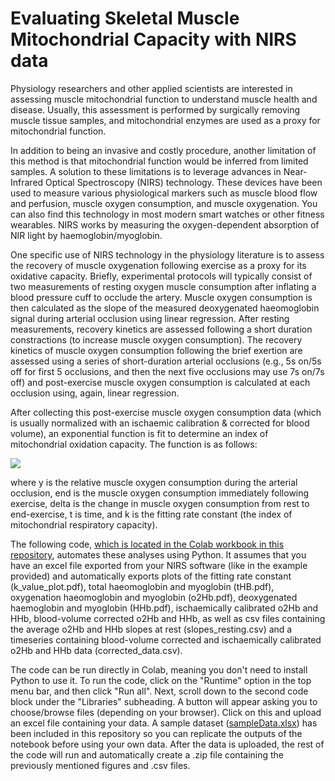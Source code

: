 # Evaluating Skeletal Muscle Mitochondrial Capacity with NIRS data

Physiology researchers and other applied scientists are interested in assessing muscle mitochondrial function to understand muscle health and disease. Usually, this assessment is performed by surgically removing muscle tissue samples, and mitochondrial enzymes are used as a proxy for mitochondrial function.

In addition to being an invasive and costly procedure, another limitation of this method is that mitochondrial function would be inferred from limited samples. A solution to these limitations is to leverage advances in Near-Infrared Optical Spectroscopy (NIRS) technology. These devices have been used to measure various physiological markers such as muscle blood flow and perfusion, muscle oxygen consumption, and muscle oxygenation. You can also find this technology in most modern smart watches or other fitness wearables. NIRS works by measuring the oxygen-dependent absorption of NIR light by haemoglobin/myoglobin.

One specific use of NIRS technology in the physiology literature is to assess the recovery of muscle oxygenation following exercise as a proxy for its oxidative capacity. Briefly, experimental protocols will typically consist of two measurements of resting oxygen muscle consumption after inflating a blood pressure cuff to occlude the artery. Muscle oxygen consumption is then calculated as the slope of the measured deoxygenated haeomoglobin signal during arterial occlusion using linear regression. After resting measurements, recovery kinetics are assessed following a short duration constractions (to increase muscle oxygen consumption). The recovery kinetics of muscle oxygen consumption following the brief exertion are assessed using a series of short-duration arterial occlusions (e.g., 5s on/5s off for first 5 occlusions, and then the next five occlusions may use 7s on/7s off) and post-exercise muscle oxygen consumption is calculated at each occlusion using, again, linear regression. 

After collecting this post-exercise muscle oxygen consumption data (which is usually normalized with an ischaemic calibration & corrected for blood volume), an exponential function is fit to determine an index of mitochondrial oxidation capacity. The function is as follows: 

<img src="https://render.githubusercontent.com/render/math?math=y = (end-\Delta)\times e^{-kt}">

where y is the relative muscle oxygen consumption during the arterial occlusion, end is the muscle oxygen consumption immediately following exercise, delta is the change in muscle oxygen consumption from rest to end-exercise, t is time, and k is the fitting rate constant (the index of mitochondrial respiratory capacity).

The following code, [which is located in the Colab workbook in this repository](https://github.com/stevenhirsch/Evaluating-Skeletal-Muscle-Mitochondrial-Capacity-with-NIRS-data/blob/main/NIRS_Data_Colab_Workbook.ipynb), automates these analyses using Python. It assumes that you have an excel file exported from your NIRS software (like in the example provided) and automatically exports plots of the fitting rate constant (k_value_plot.pdf), total haeomoglobin and myoglobin (tHB.pdf), oxygenation haeomoglobin and myoglobin (o2Hb.pdf), deoxygenated haemoglobin and myoglobin (HHb.pdf), ischaemically calibrated o2Hb and HHb, blood-volume corrected o2Hb and HHb, as well as csv files containing the average o2Hb and HHb slopes at rest (slopes_resting.csv) and a timeseries containing blood-volume corrected and ischaemically calibrated o2Hb and HHb data (corrected_data.csv).

The code can be run directly in Colab, meaning you don't need to install Python to use it. To run the code, click on the "Runtime" option in the top menu bar, and then click "Run all". Next, scroll down to the second code block under the "Libraries" subheading. A button will appear asking you to choose/browse files (depending on your browser). Click on this and upload an excel file containing your data. A sample dataset ([sampleData.xlsx](https://github.com/stevenhirsch/Evaluating-Skeletal-Muscle-Mitochondrial-Capacity-with-NIRS-data/blob/main/sampleData.xlsx)) has been included in this repository so you can replicate the outputs of the notebook before using your own data. After the data is uploaded, the rest of the code will run and automatically create a .zip file containing the previously mentioned figures and .csv files.
